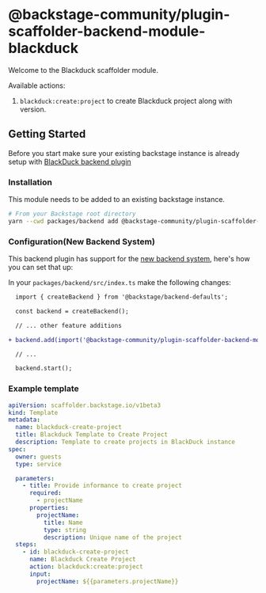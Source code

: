 # @backstage-community/plugin-scaffolder-backend-module-blackduck

Welcome to the Blackduck scaffolder module.

Available actions:

1. `blackduck:create:project` to create Blackduck project along with version.

## Getting Started

Before you start make sure your existing backstage instance is already setup with [BlackDuck backend plugin](https://github.com/backstage/community-plugins/tree/main/workspaces/blackduck/plugins/blackduck-backend)

### Installation

This module needs to be added to an existing backstage instance.

```bash
# From your Backstage root directory
yarn --cwd packages/backend add @backstage-community/plugin-scaffolder-backend-module-blackduck
```

### Configuration(New Backend System)

This backend plugin has support for the [new backend system](https://backstage.io/docs/backend-system/), here's how you can set that up:

In your `packages/backend/src/index.ts` make the following changes:

```diff
  import { createBackend } from '@backstage/backend-defaults';

  const backend = createBackend();

  // ... other feature additions

+ backend.add(import('@backstage-community/plugin-scaffolder-backend-module-blackduck'));

  // ...

  backend.start();
```

### Example template

```yaml
apiVersion: scaffolder.backstage.io/v1beta3
kind: Template
metadata:
  name: blackduck-create-project
  title: Blackduck Template to Create Project
  description: Template to create projects in BlackDuck instance
spec:
  owner: guests
  type: service

  parameters:
    - title: Provide informance to create project
      required:
        - projectName
      properties:
        projectName:
          title: Name
          type: string
          description: Unique name of the project
  steps:
    - id: blackduck-create-project
      name: Blackduck Create Project
      action: blackduck:create:project
      input:
        projectName: ${{parameters.projectName}}
```
